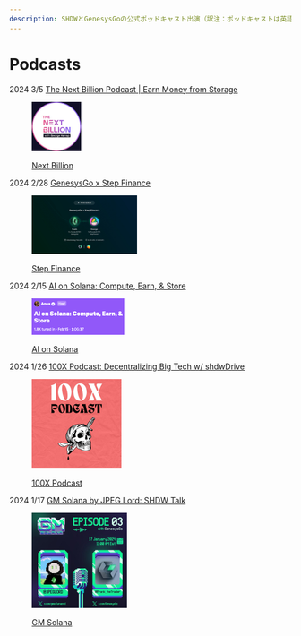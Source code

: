```yaml
---
description: SHDWとGenesysGoの公式ポッドキャスト出演（訳注：ポッドキャストは英語です）
---
```


# Podcasts

2024 3/5  [The Next Billion Podcast | Earn Money from Storage](https://www.youtube.com/watch?v=78EKzlxpWPk)

<div align="left">

<figure><img src="../.gitbook/assets/Next Billion.jpg" alt="" width="88"><figcaption><p><a href="https://www.youtube.com/watch?v=78EKzlxpWPk">Next Billion </a></p></figcaption></figure>

</div>

2024 2/28  [GenesysGo x Step Finance](https://x.com/StepFinance\_/status/1762871139322179621?s=20)

<div align="left">

<figure><img src="../.gitbook/assets/Step Spaces Large.jpeg" alt="" width="188"><figcaption><p><a href="https://x.com/StepFinance_/status/1762871139322179621?s=20">Step Finance</a></p></figcaption></figure>

</div>

2024 2/15  [AI on Solana: Compute, Earn, & Store](https://x.com/gizmothegizzer/status/1758151275147849855?s=20)

<div align="left">

<figure><img src="../.gitbook/assets/AI on Solana Computer, Earn, &#x26; Store" alt="" width="165"><figcaption><p><a href="https://x.com/gizmothegizzer/status/1758151275147849855?s=20">AI on Solana</a></p></figcaption></figure>

</div>

2024 1/26  [100X Podcast: Decentralizing Big Tech w/ shdwDrive](https://x.com/100xPodcast/status/1750918608455074122?s=20)

<div align="left" data-full-width="false">

<figure><picture><source srcset="../.gitbook/assets/100x podcast.jpg" media="(prefers-color-scheme: dark)"><img src="../.gitbook/assets/100x podcast.jpg" alt="" width="160"></picture><figcaption><p><a href="https://x.com/100xPodcast/status/1750918608455074122?s=20">100X Podcast</a></p></figcaption></figure>

</div>

2024 1/17  [GM Solana by JPEG Lord: SHDW Talk](https://x.com/thejpeglord/status/1746927812131299620?s=20)

<div align="left">

<figure><img src="../.gitbook/assets/Jpeg Lord Twitter Spaces.jpg" alt="" width="170"><figcaption><p><a href="https://x.com/thejpeglord/status/1746927812131299620?s=20">GM Solana </a></p></figcaption></figure>

</div>
